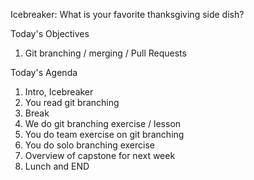 Icebreaker: What is your favorite thanksgiving side dish?

Today's Objectives

1. Git branching / merging / Pull Requests


Today's Agenda

1. Intro, Icebreaker
2. You read git branching
3. Break
4. We do git branching exercise / lesson
5. You do team exercise on git branching
6. You do solo branching exercise
7. Overview of capstone for next week
8. Lunch and END

